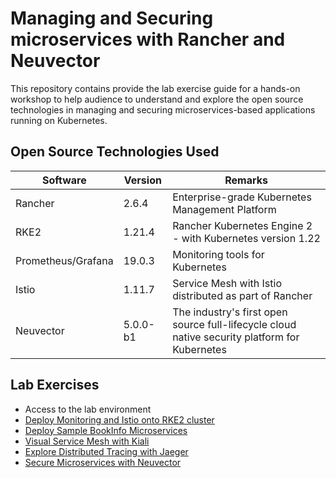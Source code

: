 # Managing and Securing microservices with Rancher and Neuvector

This repository contains provide the lab exercise guide for a hands-on workshop to help audience to understand and explore the open source technologies in managing and securing microservices-based applications running on Kubernetes.



## Open Source Technologies Used

| Software           | Version  | Remarks                                                      |
| ------------------ | -------- | ------------------------------------------------------------ |
| Rancher            | 2.6.4    | Enterprise-grade Kubernetes Management Platform              |
| RKE2               | 1.21.4   | Rancher Kubernetes Engine 2 - with Kubernetes version 1.22   |
| Prometheus/Grafana | 19.0.3   | Monitoring tools for Kubernetes                              |
| Istio              | 1.11.7   | Service Mesh with Istio distributed as part of Rancher       |
| Neuvector          | 5.0.0-b1 | The industry's first open source full-lifecycle cloud native security platform for Kubernetes |



## Lab Exercises

* Access to the lab environment
* [Deploy Monitoring and Istio onto RKE2 cluster](docs/01-setup-istio.md)
* [Deploy Sample BookInfo Microservices](docs/02-deploy-microservices.md)
* [Visual Service Mesh with Kiali](docs/03-explore-kiali.md)
* [Explore Distributed Tracing with Jaeger](docs/04-explore-jeager.md)
* [Secure Microservices with Neuvector](docs/05-explore-neuvector.md)



